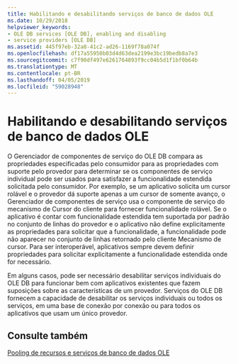 ```yaml
---
title: Habilitando e desabilitando serviços de banco de dados OLE
ms.date: 10/29/2018
helpviewer_keywords:
- OLE DB services [OLE DB], enabling and disabling
- service providers [OLE DB]
ms.assetid: 445f97eb-32a8-41c2-ad26-1169f78a074f
ms.openlocfilehash: df17a55950b03d4d63dea2199e3bc19bedb8a7e3
ms.sourcegitcommit: c7f90df497e6261764893f9cc04b5d1f1bf0b64b
ms.translationtype: MT
ms.contentlocale: pt-BR
ms.lasthandoff: 04/05/2019
ms.locfileid: "59028948"
---
```

# <a name="enabling-and-disabling-ole-db-services"></a>Habilitando e desabilitando serviços de banco de dados OLE

O Gerenciador de componentes de serviço do OLE DB compara as propriedades especificadas pelo consumidor para as propriedades com suporte pelo provedor para determinar se os componentes de serviço individual pode ser usados para satisfazer a funcionalidade estendida solicitada pelo consumidor. Por exemplo, se um aplicativo solicita um cursor rolável e o provedor dá suporte apenas a um cursor de somente avanço, o Gerenciador de componentes de serviço usa o componente de serviço do mecanismo de Cursor do cliente para fornecer funcionalidade rolável. Se o aplicativo é contar com funcionalidade estendida tem suportada por padrão no conjunto de linhas do provedor e o aplicativo não define explicitamente as propriedades para solicitar que a funcionalidade, a funcionalidade pode não aparecer no conjunto de linhas retornado pelo cliente Mecanismo de cursor. Para ser interoperável, aplicativos sempre devem definir propriedades para solicitar explicitamente a funcionalidade estendida onde for necessário.

Em alguns casos, pode ser necessário desabilitar serviços individuais do OLE DB para funcionar bem com aplicativos existentes que fazem suposições sobre as características de um provedor. Serviços do OLE DB fornecem a capacidade de desabilitar os serviços individuais ou todos os serviços, em uma base de conexão por conexão ou para todos os aplicativos que usam um único provedor.

## <a name="see-also"></a>Consulte também

[Pooling de recursos e serviços de banco de dados OLE](../../data/oledb/ole-db-resource-pooling-and-services.md)